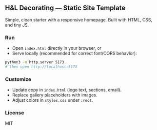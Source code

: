 ## H&L Decorating — Static Site Template

Simple, clean starter with a responsive homepage. Built with HTML, CSS, and tiny JS.

### Run
- Open `index.html` directly in your browser, or
- Serve locally (recommended for correct font/CORS behavior):

```bash
python3 -m http.server 5173
# then open http://localhost:5173
```

### Customize
- Update copy in `index.html` (logo text, sections, email).
- Replace gallery placeholders with images.
- Adjust colors in `styles.css` under `:root`.

### License
MIT

